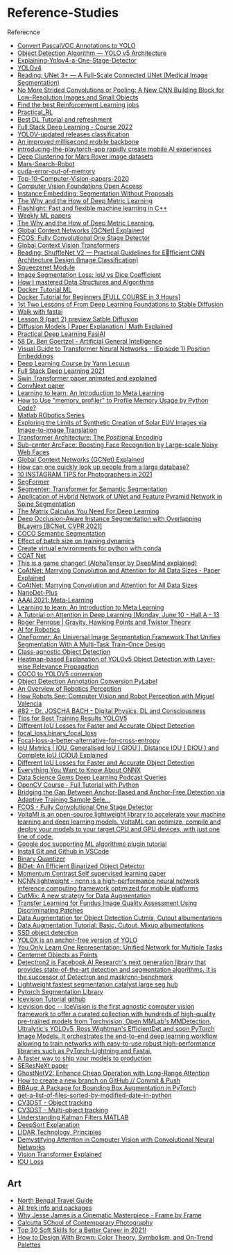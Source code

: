 # Reference-Studies
Referecnce

* [Convert PascalVOC Annotations to YOLO](https://gist.github.com/Amir22010/a99f18ca19112bc7db0872a36a03a1ec)
* [Object Detection Algorithm — YOLO v5 Architecture](https://medium.com/analytics-vidhya/object-detection-algorithm-yolo-v5-architecture-89e0a35472ef)
* [Explaining-Yolov4-a-One-Stage-Detector](https://becominghuman.ai/explaining-yolov4-a-one-stage-detector-cdac0826cbd7)
* [YOLOv4](https://jonathan-hui.medium.com/yolov4-c9901eaa8e61)
* [Reading: UNet 3+ — A Full-Scale Connected UNet (Medical Image Segmentation)](https://sh-tsang.medium.com/reading-unet-3-a-full-scale-connected-unet-medical-image-segmentation-ebb5e7f53caa)
* [No More Strided Convolutions or Pooling: A New CNN Building Block for Low-Resolution Images and Small Objects](https://arxiv.org/abs/2208.03641v1)
* [Find the best Reinforcement Learning jobs](https://www.upwork.com/freelance-jobs/reinforcement-learning/)
* [Practical_RL](https://github.com/yandexdataschool/Practical_RL)
* [Best DL Tutorial and refreshment](https://fullstackdeeplearning.com/spring2021/)
* [Full Stack Deep Learning - Course 2022](https://fullstackdeeplearning.com/course/2022/)
* [YOLOV-updated releases classification](https://github.com/ultralytics/yolov5/releases)
* [An improved millisecond mobile backbone](https://arxiv.org/abs/2206.04040)
* [introducing-the-playtorch-app rapidly create mobile AI experiences](https://pytorch.org/blog/introducing-the-playtorch-app/?content=playtorchv0.2launch)
* [Deep Clustering for Mars Rover image datasets](https://arxiv.org/ftp/arxiv/papers/1911/1911.06623.pdf)
* [Mars-Search-Robot](https://github.com/Salman-H/mars-search-robot)
* [cuda-error-out-of-memory](https://maneeshkadanasseril.medium.com/cuda-error-out-of-memory-331d47d85414)
* [Top-10-Computer-Vision-papers-2020](https://www.kdnuggets.com/2021/01/top-10-computer-vision-papers-2020.html)
* [Computer Vision Foundations Open Access](https://openaccess.thecvf.com/menu)
* [Instance Embedding: Segmentation Without Proposals](https://towardsdatascience.com/instance-embedding-instance-segmentation-without-proposals-31946a7c53e1)
* [The Why and the How of Deep Metric Learning](https://towardsdatascience.com/the-why-and-the-how-of-deep-metric-learning-e70e16e199c0)
* [Flashlight: Fast and flexible machine learning in C++](https://ai.facebook.com/blog/flashlight-fast-and-flexible-machine-learning-in-c-plus-plus/)
* [Weekly ML papers](https://papers.labml.ai/papers/weekly)
* [The Why and the How of Deep Metric Learning.](https://towardsdatascience.com/the-why-and-the-how-of-deep-metric-learning-e70e16e199c0)
* [Global Context Networks (GCNet) Explained](https://blog.paperspace.com/global-context-networks-gcnet/)
* [FCOS: Fully Convolutional One Stage Detector](https://youtu.be/_ADYE6QaAAY)
* [Global Context Vision Transformers](https://arxiv.org/pdf/2206.09959.pdf)
* [Reading: ShuffleNet V2 — Practical Guidelines for Efficient CNN Architecture Design (Image Classification)](https://sh-tsang.medium.com/reading-shufflenet-v2-practical-guidelines-for-e-fficient-cnn-architecture-design-image-287b05abc08a)
* [Squeezenet Module](https://youtu.be/ge_RT5wvHvY)
* [Image Segmentation Loss: IoU vs Dice Coefficient](https://youtu.be/AZr64OxshLo)
* [How I mastered Data Structures and Algorithms](https://youtu.be/s2mYsPWzLjg)
* [Docker Tutorial ML](https://youtu.be/0qG_0CPQhpg)
* [Docker Tutorial for Beginners [FULL COURSE in 3 Hours]](https://youtu.be/3c-iBn73dDE)
* [1st Two Lessons of From Deep Learning Foundations to Stable Diffusion](https://www.fast.ai/posts/part2-2022-preview.html)
* [Walk with fastai](https://walkwithfastai.com/)
* [Lesson 9 (part 2) preview Satble Diffusion](https://forums.fast.ai/t/lesson-9-part-2-preview/101336)
* [Diffusion Models | Paper Explanation | Math Explained](https://youtu.be/HoKDTa5jHvg)
* [Practical Deep Learning FasiAI](https://course.fast.ai/)
* [58 Dr. Ben Goertzel - Artificial General Intelligence](https://youtu.be/sw8IE3MX1SY)
* [Visual Guide to Transformer Neural Networks - (Episode 1) Position Embeddings](https://youtu.be/dichIcUZfOw)
* [Deep Learning Course by Yann Lecuun](https://atcold.github.io/pytorch-Deep-Learning/)
* [Full Stack Deep Learning 2021](https://fullstackdeeplearning.com/spring2021/)
* [Swin Transformer paper animated and explained](https://youtu.be/SndHALawoag)
* [ConvNext paper](https://www.youtube.com/watch?v=QqejV0LNDHA)
* [Learning to learn: An Introduction to Meta Learning](https://youtu.be/ByeRnmHJ-uk)
* [How to Use "memory_profiler" to Profile Memory Usage by Python Code?](https://coderzcolumn.com/tutorials/python/how-to-profile-memory-usage-in-python-using-memory-profiler)
* [Matlab RObotics Series](https://www.youtube.com/playlist?list=PLn8PRpmsu08rdL7jwgrQjewdFXxDHbyIV)
* [Exploring the Limits of Synthetic Creation of Solar EUV Images via Image-to-image
Translation](https://iopscience.iop.org/article/10.3847/1538-4357/ac867b/pdf)
* [Transformer Architecture: The Positional Encoding](https://kazemnejad.com/blog/transformer_architecture_positional_encoding/)
* [Sub-center ArcFace: Boosting Face Recognition by Large-scale Noisy Web Faces](https://paperswithcode.com/paper/sub-center-arcface-boosting-face-recognition)
* [Global Context Networks (GCNet) Explained](https://blog.paperspace.com/global-context-networks-gcnet/)
* [How can one quickly look up people from a large database?](https://datascience.stackexchange.com/questions/49581/how-can-one-quickly-look-up-people-from-a-large-database)
* [10 INSTAGRAM TIPS for Photographers in 2021](https://youtu.be/X_ZH2sjiNvo)
* [SegFormer](https://huggingface.co/docs/transformers/model_doc/segformer)
* [Segmenter: Transformer for Semantic Segmentation
](https://github.com/rstrudel/segmenter)
* [Application of Hybrid Network of UNet and Feature Pyramid Network in Spine Segmentation](https://ieeexplore.ieee.org/document/9478765)
* [The Matrix Calculus You Need For Deep Learning](https://arxiv.org/abs/1802.01528)
* [Deep Occlusion-Aware Instance Segmentation with Overlapping BiLayers [BCNet, CVPR 2021]](https://github.com/lkeab/BCNet)
* [COCO Semantic Segmentation](https://github.com/temi0506/Reference-Studies/blob/main/COCOdataset_SemanticSegmentation_Demo.ipynb)
* [Effect of batch size on training dynamics](https://medium.com/mini-distill/effect-of-batch-size-on-training-dynamics-21c14f7a716e)
* [Create virtual environments for python with conda](https://uoa-eresearch.github.io/eresearch-cookbook/recipe/2014/11/20/conda/)
* [COAT Net](https://arxiv.org/pdf/2106.04803.pdf)
* [This is a game changer! (AlphaTensor by DeepMind explained)](https://youtu.be/3N3Bl5AA5QU)
* [CoAtNet: Marrying Convolution and Attention for All Data Sizes - Paper Explained](https://www.youtube.com/watch?v=lZdyER5nOXU)
* [CoAtNet: Marrying Convolution and Attention for All Data Sizes
](https://www.youtube.com/watch?v=VoRQiKQcdcI)
* [NanoDet-Plus](https://github.com/RangiLyu/nanodet)
* [AAAI 2021: Meta-Learning](https://youtu.be/Hh9EKgWk0KY)
* [Learning to learn: An Introduction to Meta Learning](https://youtu.be/ByeRnmHJ-uk)
* [A Tutorial on Attention in Deep Learning (Monday, June 10 - Hall A - 13](https://www.facebook.com/icml.imls/videos/2970931166257998)
* [Roger Penrose | Gravity, Hawking Points and Twistor Theory](https://youtu.be/9Gl8pwY2kW8)
* [AI for Robotics](https://www.linkedin.com/posts/harshit-ahluwalia_freecourses-datascience-activity-7000775589326405632-iDC8?utm_source=share&utm_medium=member_android)
* [OneFormer: An Universal Image Segmentation Framework That Unifies Segmentation With A Multi-Task Train-Once Design](https://www.marktechpost.com/2022/11/20/oneformer-an-universal-image-segmentation-framework-that-unifies-segmentation-with-a-multi-task-train-once-design/)
* [Class-agnostic Object Detection](https://youtu.be/L15fb-oWkBs)
* [Heatmap-based Explanation of YOLOv5 Object Detection with Layer-wise Relevance Propagation](https://ieeexplore.ieee.org/document/9827744)
* [COCO to YOLOV5 conversion](https://github.com/pylabel-project/samples/blob/main/coco2yolov5.ipynb)
* [Object Detection Annotation Conversion PyLabel](https://github.com/pylabel-project/pylabel)
* [An Overview of Robotics Perception](https://www.youtube.com/watch?v=LgwjcqhkOA4)
* [How Robots See: Computer Vision and Robot Perception with Miguel Valencia](https://www.youtube.com/watch?v=DhO2ZJckiT8)
* [#82 - Dr. JOSCHA BACH - Digital Physics, DL and Consciousness ](https://www.youtube.com/watch?v=LgwjcqhkOA4)
* [Tips for Best Training Results YOLOV5](https://github.com/ultralytics/yolov5/wiki/Tips-for-Best-Training-Results)
* [Different IoU Losses for Faster and Accurate Object Detection](https://medium.com/analytics-vidhya/different-iou-losses-for-faster-and-accurate-object-detection-3345781e0bf)
* [focal_loss.binary_focal_loss](https://focal-loss.readthedocs.io/en/latest/generated/focal_loss.binary_focal_loss.html)
* [Focal-loss-a-better-alternative-for-cross-entropy](https://towardsdatascience.com/focal-loss-a-better-alternative-for-cross-entropy-1d073d92d075#:~:text=Focal%20loss%20achieves%20this%20through,to%20the%20Cross%2DEntropy%20loss.)
* [IoU Metrics | IOU, Generalised IoU ( GIOU ), Distance IOU ( DIOU ) and Complete IoU (CIOU) Explained](https://youtu.be/6gwgYa5zldg)
* [Different IoU Losses for Faster and Accurate Object Detection](https://medium.com/analytics-vidhya/different-iou-losses-for-faster-and-accurate-object-detection-3345781e0bf)
* [Everything You Want to Know About ONNX](https://www.youtube.com/watch?v=cK5AyawZSUI&t=2587s)
* [Data Science Gems Deep Learning Podcast Queries](https://www.youtube.com/@datasciencegems3186/videos)
* [OpenCV Course - Full Tutorial with Python](https://www.youtube.com/watch?v=oXlwWbU8l2o)
* [Bridging the Gap Between Anchor-Based and Anchor-Free Detection via Adaptive Training Sample Sele...](https://youtu.be/CnchEvVhI3c)
* [FCOS - Fully Convolutional One Stage Detector](https://youtu.be/zE6QmdaRk1g)
* [VoltaMl is an open-source lightweight library to accelerate your machine learning and deep learning models. VoltaML can optimize, compile and deploy your models to your target CPU and GPU devices, with just one line of code.](https://github.com/VoltaML/voltaML)
* [Google doc supporting ML algorithms plugin tutorial](https://simplemlforsheets.com/tutorial.html)
* [Install Git and Github in VSCode](https://www.jcchouinard.com/install-git-in-vscode/#:~:text=Enable%20Git%20in%20VS%20Code,-To%20enable%20Git&text=Go%20to%20File%20%3E%20Preferences,that%20the%20box%20is%20ticked)
* [Binary Quantizer](file:///C:/Users/prompt/Downloads/334-Article%20Text-738-1-10-20181224.pdf)
* [BiDet: An Efficient Binarized Object Detector](https://github.com/ZiweiWangTHU/BiDet)
* [Momentum Contrast Self supervised learning paper](https://paperswithcode.com/method/moco)
* [NCNN lightweight - ncnn is a high-performance neural network inference computing framework optimized for mobile platforms](https://github.com/Tencent/ncnn)
* [CutMix: A new strategy for Data Augmentation](https://sarthakforwet.medium.com/cutmix-a-new-strategy-for-data-augmentation-bbc1c3d29aab#61dc)
* [Transfer Learning for Fundus Image Quality Assessment Using Discriminating Patches](https://www.researchgate.net/publication/360372467_Transfer_Learning_for_Fundus_Image_Quality_Assessment_Using_Discriminating_Patches)
* [Data Augmentation for Object Detection Cutmix, Cutout albumentations](https://www.kaggle.com/code/ankursingh12/data-augmentation-for-object-detection)
* [Data Augmentation Tutorial: Basic, Cutout, Mixup albumentations](https://www.kaggle.com/code/kaushal2896/data-augmentation-tutorial-basic-cutout-mixup)
* [SSD object detection](https://github.com/amdegroot/ssd.pytorch)
* [YOLOX is an anchor-free version of YOLO](https://github.com/Megvii-BaseDetection/YOLOX)
* [You Only Learn One Representation: Unified Network for Multiple Tasks](https://github.com/WongKinYiu/yolor)
* [Centernet Objects as Points](https://github.com/xingyizhou/CenterNet)
* [Detectron2 is Facebook AI Research's next generation library that provides state-of-the-art detection and segmentation algorithms. It is the successor of Detectron and maskrcnn-benchmark](https://github.com/facebookresearch/detectron2)
* [Lightweight fastest segmentation catalyst large seg hub](https://github.com/catalyst-team/segmentation)
* [Pytorch Segmentation Library](https://github.com/qubvel/segmentation_models.pytorch)
* [Icevision Tutorial github](https://github.com/airctic/icevision)
* [Icevision doc -- IceVision is the first agnostic computer vision framework to offer a curated collection with hundreds of high-quality pre-trained models from Torchvision, Open MMLab's MMDetection, Ultralytic's YOLOv5, Ross Wightman's EfficientDet and soon PyTorch Image Models. It orchestrates the end-to-end deep learning workflow allowing to train networks with easy-to-use robust high-performance libraries such as PyTorch-Lightning and Fastai.](https://airctic.com/0.7.0/)
* [A faster way to ship your models to production](https://www.bentoml.com/)
* [SEResNeXt paper](https://paperswithcode.com/model/seresnext?variant=seresnext50-32x4d)
* [GhostNetV2: Enhance Cheap Operation with Long-Range Attention](https://arxiv.org/pdf/2211.12905.pdf)
* [How to create a new branch on GitHub // Commit & Push](https://youtu.be/Lf3DYRvCPFo)
* [BBAug: A Package for Bounding Box Augmentation in PyTorch](https://towardsdatascience.com/bbaug-a-package-for-bounding-box-augmentation-in-pytorch-e9b9fbf1504b)
* [get-a-list-of-files-sorted-by-modified-date-in-python](https://medium.com/@makerhacks/get-a-list-of-files-sorted-by-modified-date-in-python-44bac04c14d9)
* [CV3DST - Object tracking](https://youtu.be/QtAYgtBnhws)
* [CV3DST - Multi-object tracking](https://youtu.be/BR3Y5bAz5Dw)
* [Understanding Kalman Filters
MATLAB
](https://www.youtube.com/watch?v=mwn8xhgNpFY&list=PLn8PRpmsu08pzi6EMiYnR-076Mh-q3tWr)
* [DeepSort Explanation](https://youtu.be/LbyqsoLJu5Q)
* [LIDAR Technology, Principles](https://youtu.be/YtWb9CWGF10)
* [Demystifying Attention in Computer Vision with Convolutional Neural Networks](https://youtu.be/20BfBIUKgpQ)
* [Vision Transformer Explained](https://youtu.be/TrdevFK_am4)
* [IOU Loss](https://arxiv.org/pdf/1608.01471.pdf)

## Art

* [North Bengal Travel Guide](https://nomadicweekends.com/blog/category/north-bengal/)
* [All trek info and packages](https://trekthehimalayas.com/alltreks/)
* [Why Jesse James is a Cinematic Masterpiece - Frame by Frame](https://youtu.be/-6TxS8XNZyw)
* [Calcutta SChool of Contemporary Photography](https://www.cscp.school/)
* [Top 30 Soft Skills for a Better Career in 2021!](https://youtu.be/0gUgm4zB2F4)
* [How to Design With Brown: Color Theory, Symbolism, and On-Trend Palettes](https://www.shutterstock.com/blog/design-color-themes-meaning#:~:text=Brown%27s%20Complementary%20Color,of%20blue%20brown%27s%20complementary%20hue.)
